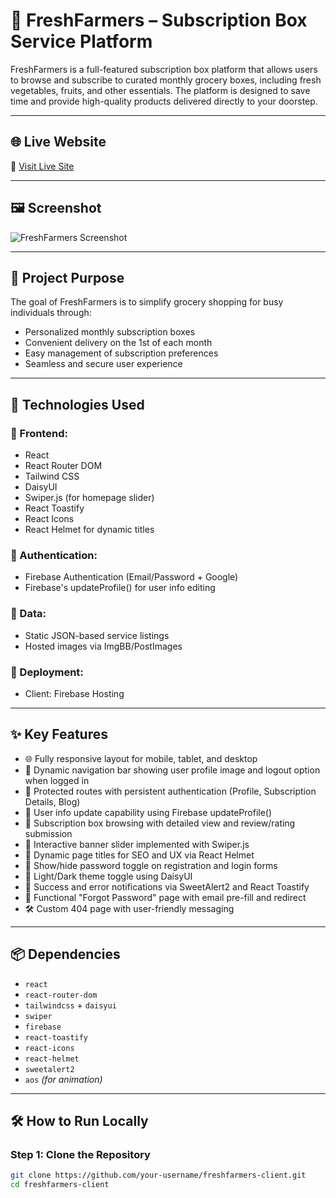 # 🥬 FreshFarmers – Subscription Box Service Platform

FreshFarmers is a full-featured subscription box platform that allows users to browse and subscribe to curated monthly grocery boxes, including fresh vegetables, fruits, and other essentials. The platform is designed to save time and provide high-quality products delivered directly to your doorstep.

---

## 🌐 Live Website

🔗 [Visit Live Site](https://subscription-box-df504.web.app)

---

## 🖼️ Screenshot

![FreshFarmers Screenshot](https://i.ibb.co/sample-image.png) <!-- Replace with your actual screenshot URL -->

---

## 🎯 Project Purpose

The goal of FreshFarmers is to simplify grocery shopping for busy individuals through:
- Personalized monthly subscription boxes
- Convenient delivery on the 1st of each month
- Easy management of subscription preferences
- Seamless and secure user experience

---

## 🚀 Technologies Used

### 🧩 Frontend:
- React
- React Router DOM
- Tailwind CSS
- DaisyUI
- Swiper.js (for homepage slider)
- React Toastify
- React Icons
- React Helmet for dynamic titles

### 🔐 Authentication:
- Firebase Authentication (Email/Password + Google)
- Firebase's updateProfile() for user info editing

### 🎁 Data:
- Static JSON-based service listings
- Hosted images via ImgBB/PostImages

### 🚀 Deployment:
- Client: Firebase Hosting

---

## ✨ Key Features

- 🌐 Fully responsive layout for mobile, tablet, and desktop  
- 🧭 Dynamic navigation bar showing user profile image and logout option when logged in  
- 👤 Protected routes with persistent authentication (Profile, Subscription Details, Blog)  
- 🔐 User info update capability using Firebase updateProfile()  
- 🧾 Subscription box browsing with detailed view and review/rating submission  
- 🎨 Interactive banner slider implemented with Swiper.js  
- 📌 Dynamic page titles for SEO and UX via React Helmet  
- 🔁 Show/hide password toggle on registration and login forms  
- 🌙 Light/Dark theme toggle using DaisyUI  
- 🎉 Success and error notifications via SweetAlert2 and React Toastify  
- 🧪 Functional "Forgot Password" page with email pre-fill and redirect  
- 🛠 Custom 404 page with user-friendly messaging  

---

## 📦 Dependencies

- `react`  
- `react-router-dom`  
- `tailwindcss` + `daisyui`  
- `swiper`  
- `firebase`  
- `react-toastify`  
- `react-icons`  
- `react-helmet`  
- `sweetalert2`  
- `aos` *(for animation)*  

---

## 🛠️ How to Run Locally

### Step 1: Clone the Repository

```bash
git clone https://github.com/your-username/freshfarmers-client.git
cd freshfarmers-client
```
